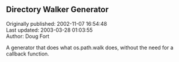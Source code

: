 ## Directory Walker Generator  
Originally published: 2002-11-07 16:54:48  
Last updated: 2003-03-28 01:03:55  
Author: Doug Fort  
  
A generator that does what os.path.walk does, without the need for a callback function.